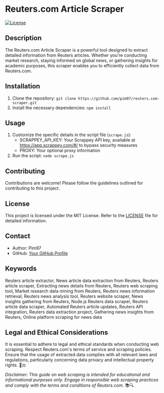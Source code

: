 # Reuters.com Article Scraper

[![License](https://img.shields.io/badge/license-MIT-blue.svg)](LICENSE)

## Description

The Reuters.com Article Scraper is a powerful tool designed to extract detailed information from Reuters articles. Whether you're conducting market research, staying informed on global news, or gathering insights for academic purposes, this scraper enables you to efficiently collect data from Reuters.com.

## Installation

1. Clone the repository: `git clone https://github.com/pim97/reuters.com-scraper.git`
2. Install the necessary dependencies: `npm install`

## Usage

1. Customize the specific details in the script file (`scrape.js`):
   - SCRAPPEY_API_KEY: Your Scrappey API key, available at https://app.scrappey.com/#/ to bypass security measures
   - PROXY: Your optional proxy information
2. Run the script: `node scrape.js`

## Contributing

Contributions are welcome! Please follow the guidelines outlined for contributing to this project.

## License

This project is licensed under the MIT License. Refer to the [LICENSE](LICENSE) file for detailed information.

## Contact

- Author: Pim97
- GitHub: [Your GitHub Profile](https://github.com/pim97/)

## Keywords
Reuters article extractor, News article data extraction from Reuters, Reuters article scraper, Extracting news details from Reuters, Reuters web scraping tool, Market research data mining from Reuters, Reuters news information retrieval, Reuters news analysis tool, Reuters website scraper, News insights gathering from Reuters, Node.js Reuters data scraper, Reuters article data scraper, Automated Reuters article updates, Reuters API integration, Reuters data extraction project, Gathering news insights from Reuters, Online platform scraping for news data

## Legal and Ethical Considerations

It is essential to adhere to legal and ethical standards when conducting web scraping. Respect Reuters.com's terms of service and scraping policies. Ensure that the usage of extracted data complies with all relevant laws and regulations, particularly concerning data privacy and intellectual property rights. 🚫⚖️

*Disclaimer: This guide on web scraping is intended for educational and informational purposes only. Engage in responsible web scraping practices and comply with the terms and conditions of Reuters.com.* 📚🔍